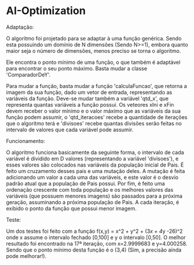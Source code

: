 # AI-Optimization

Adaptação:

O algoritmo foi projetado para se adaptar à uma função genérica. Sendo esta possuindo um domínio de N dimensões (Sendo N>=1), embora quanto maior seja o número de dimensões, menos preciso se torna o algoritmo.

Ele encontra o ponto mínimo de uma função, o que também é adaptável para encontrar o seu ponto máximo. Basta mudar a classe 'ComparadorDeY'.

Para mudar a função, basta mudar a função 'calculaFuncao', que retorna a imagem da sua função, dado um vetor de entrada, representando as variáveis da função. Deve-se mudar também a variável 'qtd_x', que representa quantas variáveis a função possui. Os veteores xIni e xFin devem receber o valor mínimo e o valor máximo que as variáveis da sua função podem assumir, o 'qtd_iteracoes' recebe a quantidade de iterações que o algoritmo terá e 'divisoes' recebe quantas divisões serão feitas no intervalo de valores que cada variável pode assumir.

Funcionamento:

O algoritmo funciona basicamente da seguinte forma, o intervalo de cada variável é dividido em D valores (representando a variável 'divisoes'), e esses valores são colocados nas variáveis da população inicial de Pais. É feito um cruzamento desses pais e uma mutação deles. A mutação é feita adicionando um valor a cada uma das variáveis, e este valor é o desvio padrão atual que a população de Pais possui. Por fim, é feito uma ordenação crescente com toda população e os melhores valores das variáveis (que possuem menores imagens) são passados para a próxima geração, assuminando a próxima população de Pais. A cada iteração, é exibido o ponto da função que possui menor imagem.

Teste:

Um dos testes foi feito com a função f(x,y) = x^2 + y^2 + (3*x + 4*y -26)^2 onde x assume o intervalo fechado [0,100] e y o intervalo [0,50].
O melhor resultado foi encontrado na 17ª iteração, com x=2.9999683 e y=4.000258. Sendo que o ponto mínimo desta função é o (3,4) (Sim, a precisão ainda pode melhorar!).

